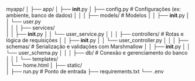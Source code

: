 myapp/
│
├── app/
│   ├── __init__.py 
│   ├── config.py               # Configurações (ex: ambiente, banco de dados)
│   │
│   ├── models/                 # Modelos 
│   │   ├── __init__.py
│   │   └── user.py             
│   │
│   ├── services/               
│   │   ├── __init__.py
│   │   └── user_service.py
│   │
│   ├── controllers/           # Rotas e lógica de requisições
│   │   ├── __init__.py
│   │   └── user_controller.py
│   │
│   ├── schemas/               # Serialização e validações com Marshmallow
│   │   ├── __init__.py
│   │   └── user_schema.py
│   │
│   ├── db/                    # Conexão e gerenciamento do banco
│   │
│   └── templates/             
│       └── home.html
│
├── static/                    
│
├── run.py                     # Ponto de entrada 
├── requirements.txt
└── .env                       
